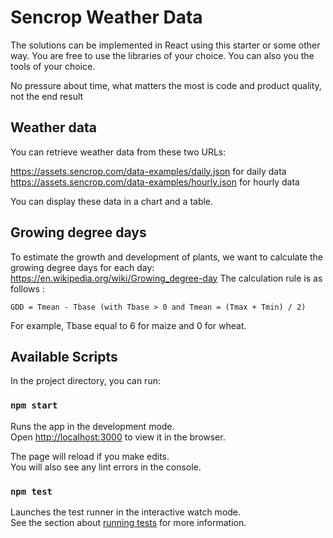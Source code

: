 # Sencrop Weather Data

The solutions can be implemented in React using this starter or some other way.
You are free to use the libraries of your choice.
You can also you the tools of your choice.

No pressure about time, what matters the most is code and product quality, not the end result

## Weather data

You can retrieve weather data from these two URLs:

https://assets.sencrop.com/data-examples/daily.json for daily data \
https://assets.sencrop.com/data-examples/hourly.json for hourly data

You can display these data in a chart and a table.

## Growing degree days

To estimate the growth and development of plants, we want to calculate the growing degree days for each day: https://en.wikipedia.org/wiki/Growing_degree-day
The calculation rule is as follows :
```
GDD = Tmean - Tbase (with Tbase > 0 and Tmean = (Tmax + Tmin) / 2) 
```

For example, Tbase equal to 6 for maize and 0 for wheat.

## Available Scripts

In the project directory, you can run:

### `npm start`

Runs the app in the development mode.\
Open [http://localhost:3000](http://localhost:3000) to view it in the browser.

The page will reload if you make edits.\
You will also see any lint errors in the console.

### `npm test`

Launches the test runner in the interactive watch mode.\
See the section about [running tests](https://facebook.github.io/create-react-app/docs/running-tests) for more information.

